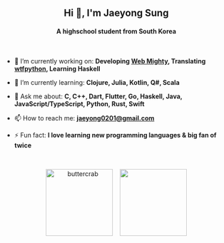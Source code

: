 <h2 align="center">Hi 👋, I'm Jaeyong Sung</h2>
<h4 align="center">A highschool student from South Korea</h4>

<br/>

- 🔭 I’m currently working on: **Developing [Web Mighty](https://github.com/web-mighty-io/web-mighty), Translating [wtfpython](https://github.com/buttercrab/wtfpython-ko), Learning Haskell**

- 🌱 I’m currently learning: **Clojure, Julia, Kotlin, Q#, Scala**

- 🔭 Ask me about: **C, C++, Dart, Flutter, Go, Haskell, Java, JavaScript/TypeScript, Python, Rust, Swift**

- 📫 How to reach me: **jaeyong0201@gmail.com**

- ⚡ Fun fact: **I love learning new programming languages & big fan of twice**

<br/>

<p align="center"><img align="center" height="150" src="https://github-readme-stats.vercel.app/api?username=buttercrab&show_icons=true" alt="buttercrab" />&nbsp;
&nbsp;
<img align="center" height="150" src="https://github-readme-stats.vercel.app/api/top-langs/?username=buttercrab&layout=compact" /><p/>
